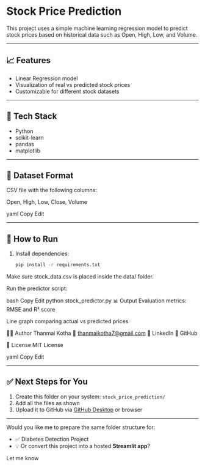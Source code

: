 # Stock Price Prediction

This project uses a simple machine learning regression model to predict stock prices based on historical data such as Open, High, Low, and Volume.

---

## 📈 Features

- Linear Regression model
- Visualization of real vs predicted stock prices
- Customizable for different stock datasets

---

## 🔧 Tech Stack

- Python
- scikit-learn
- pandas
- matplotlib

---

## 📁 Dataset Format

CSV file with the following columns:

Open, High, Low, Close, Volume

yaml
Copy
Edit

---

## 🚀 How to Run

1. Install dependencies:
   ```bash
   pip install -r requirements.txt
Make sure stock_data.csv is placed inside the data/ folder.

Run the predictor script:

bash
Copy
Edit
python stock_predictor.py
📊 Output
Evaluation metrics: RMSE and R² score

Line graph comparing actual vs predicted prices

🙋‍♂️ Author
Thanmai Kotha
📧 thanmaikotha7@gmail.com
🔗 LinkedIn
🔗 GitHub

📜 License
MIT License

yaml
Copy
Edit

---

## ✅ Next Steps for You

1. Create this folder on your system: `stock_price_prediction/`
2. Add all the files as shown
3. Upload it to GitHub via [GitHub Desktop](https://desktop.github.com) or browser

---

Would you like me to prepare the same folder structure for:

- ✅ Diabetes Detection Project  
- 💡 Or convert this project into a hosted **Streamlit app**?

Let me know
